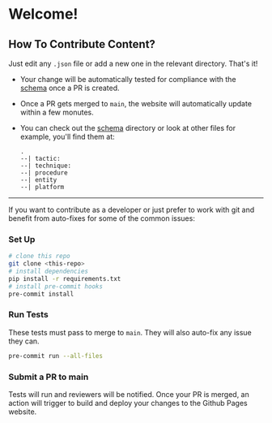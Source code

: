 # Welcome!

## How To Contribute Content?

Just edit any `.json` file or add a new one in the relevant directory. That's it!

* Your change will be automatically tested for compliance with the [schema](/schema/) once a PR is created.
* Once a PR gets merged to `main`, the website will automatically update within a few monutes.
* You can check out the [schema](/schema/) directory or look at other files for example, you'll find them at:

    ```
    .
    --| tactic:
    --| technique:
    --| procedure
    --| entity
    --| platform
    ```

---

If you want to contribute as a developer or just prefer to work with git and benefit from auto-fixes for some of the common issues: 

### Set Up

```bash
# clone this repo
git clone <this-repo>
# install dependencies
pip install -r requirements.txt
# install pre-commit hooks
pre-commit install
```

### Run Tests

These tests must pass to merge to `main`. They will also auto-fix any issue they can.

```bash
pre-commit run --all-files
```

### Submit a PR to main

Tests will run and reviewers will be notified.
Once your PR is merged, an action will trigger to build and deploy your changes to the Github Pages website.